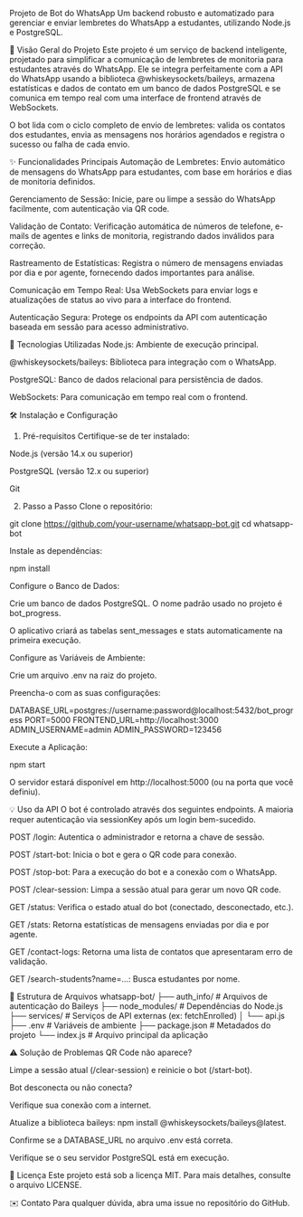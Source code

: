 Projeto de Bot do WhatsApp
Um backend robusto e automatizado para gerenciar e enviar lembretes do WhatsApp a estudantes, utilizando Node.js e PostgreSQL.

🌟 Visão Geral do Projeto
Este projeto é um serviço de backend inteligente, projetado para simplificar a comunicação de lembretes de monitoria para estudantes através do WhatsApp. Ele se integra perfeitamente com a API do WhatsApp usando a biblioteca @whiskeysockets/baileys, armazena estatísticas e dados de contato em um banco de dados PostgreSQL e se comunica em tempo real com uma interface de frontend através de WebSockets.

O bot lida com o ciclo completo de envio de lembretes: valida os contatos dos estudantes, envia as mensagens nos horários agendados e registra o sucesso ou falha de cada envio.

✨ Funcionalidades Principais
Automação de Lembretes: Envio automático de mensagens do WhatsApp para estudantes, com base em horários e dias de monitoria definidos.

Gerenciamento de Sessão: Inicie, pare ou limpe a sessão do WhatsApp facilmente, com autenticação via QR code.

Validação de Contato: Verificação automática de números de telefone, e-mails de agentes e links de monitoria, registrando dados inválidos para correção.

Rastreamento de Estatísticas: Registra o número de mensagens enviadas por dia e por agente, fornecendo dados importantes para análise.

Comunicação em Tempo Real: Usa WebSockets para enviar logs e atualizações de status ao vivo para a interface do frontend.

Autenticação Segura: Protege os endpoints da API com autenticação baseada em sessão para acesso administrativo.

🚀 Tecnologias Utilizadas
Node.js: Ambiente de execução principal.

@whiskeysockets/baileys: Biblioteca para integração com o WhatsApp.

PostgreSQL: Banco de dados relacional para persistência de dados.

WebSockets: Para comunicação em tempo real com o frontend.

🛠️ Instalação e Configuração
1. Pré-requisitos
Certifique-se de ter instalado:

Node.js (versão 14.x ou superior)

PostgreSQL (versão 12.x ou superior)

Git

2. Passo a Passo
Clone o repositório:

git clone https://github.com/your-username/whatsapp-bot.git
cd whatsapp-bot

Instale as dependências:

npm install

Configure o Banco de Dados:

Crie um banco de dados PostgreSQL. O nome padrão usado no projeto é bot_progress.

O aplicativo criará as tabelas sent_messages e stats automaticamente na primeira execução.

Configure as Variáveis de Ambiente:

Crie um arquivo .env na raiz do projeto.

Preencha-o com as suas configurações:

DATABASE_URL=postgres://username:password@localhost:5432/bot_progress
PORT=5000
FRONTEND_URL=http://localhost:3000
ADMIN_USERNAME=admin
ADMIN_PASSWORD=123456

Execute a Aplicação:

npm start

O servidor estará disponível em http://localhost:5000 (ou na porta que você definiu).

💡 Uso da API
O bot é controlado através dos seguintes endpoints. A maioria requer autenticação via sessionKey após um login bem-sucedido.

POST /login: Autentica o administrador e retorna a chave de sessão.

POST /start-bot: Inicia o bot e gera o QR code para conexão.

POST /stop-bot: Para a execução do bot e a conexão com o WhatsApp.

POST /clear-session: Limpa a sessão atual para gerar um novo QR code.

GET /status: Verifica o estado atual do bot (conectado, desconectado, etc.).

GET /stats: Retorna estatísticas de mensagens enviadas por dia e por agente.

GET /contact-logs: Retorna uma lista de contatos que apresentaram erro de validação.

GET /search-students?name=...: Busca estudantes por nome.

📂 Estrutura de Arquivos
whatsapp-bot/
├── auth_info/           # Arquivos de autenticação do Baileys
├── node_modules/        # Dependências do Node.js
├── services/            # Serviços de API externas (ex: fetchEnrolled)
│   └── api.js
├── .env                 # Variáveis de ambiente
├── package.json         # Metadados do projeto
└── index.js             # Arquivo principal da aplicação

⚠️ Solução de Problemas
QR Code não aparece?

Limpe a sessão atual (/clear-session) e reinicie o bot (/start-bot).

Bot desconecta ou não conecta?

Verifique sua conexão com a internet.

Atualize a biblioteca baileys: npm install @whiskeysockets/baileys@latest.

Confirme se a DATABASE_URL no arquivo .env está correta.

Verifique se o seu servidor PostgreSQL está em execução.

📜 Licença
Este projeto está sob a licença MIT. Para mais detalhes, consulte o arquivo LICENSE.

✉️ Contato
Para qualquer dúvida, abra uma issue no repositório do GitHub.

